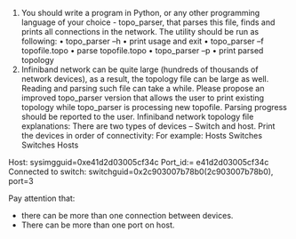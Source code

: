 1.	You should write a program in Python, or any other programming language of your choice - topo_parser, that parses this file, finds and prints all connections in the network. The utility should be run as following:
•	topo_parser –h
  •	print usage and exit
•	topo_parser –f topofile.topo
  •	parse topofile.topo
•	topo_parser –p
  •	print parsed topology
2.	Infiniband network can be quite large (hundreds of thousands of network devices), as a result, the topology file can be large as well. Reading and parsing such file can take a while. Please propose an improved topo_parser version that allows the user to print existing topology while topo_parser is processing new topofile. Parsing progress should be reported to the user.
Infiniband network topology file explanations:
There are two types of devices – Switch and host.
Print the devices in order of connectivity:
For example:
Hosts
Switches
Switches
Hosts

Host:
sysimgguid=0xe41d2d03005cf34c
Port_id:= e41d2d03005cf34c
Connected to switch: switchguid=0x2c903007b78b0(2c903007b78b0), port=3

Pay attention that:
-	there can be more than one connection between devices.
-	There can be more than one port on host.
